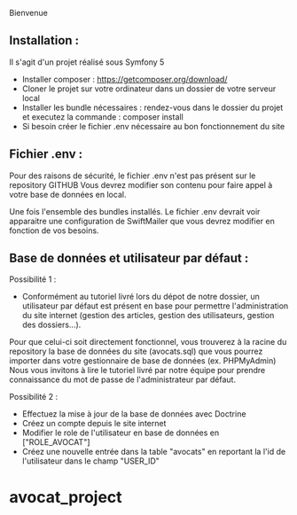 
Bienvenue 



Installation :
------------------
Il s'agit d'un projet réalisé sous Symfony 5
- Installer composer : https://getcomposer.org/download/
- Cloner le projet sur votre ordinateur dans un dossier de votre serveur local
- Installer les bundle nécessaires : rendez-vous dans le dossier du projet et executez la commande : composer install
- Si besoin créer le fichier .env nécessaire au bon fonctionnement du site

Fichier .env :
---------------
Pour des raisons de sécurité, le fichier .env n'est pas présent sur le repository GITHUB
Vous devrez modifier son contenu pour faire appel à votre base de données en local.

Une fois l'ensemble des bundles installés. Le fichier .env devrait voir apparaitre une configuration de SwiftMailer que vous devrez modifier en fonction de vos besoins.

Base de données et utilisateur par défaut :
--------------------------------------------

Possibilité 1 : 
- Conformément au tutoriel livré lors du dépot de notre dossier, un utilisateur par défaut est présent en base pour permettre l'administration du site internet (gestion des articles, gestion des utilisateurs, gestion des dossiers...).

Pour que celui-ci soit directement fonctionnel, vous trouverez à la racine du repository la base de données du site (avocats.sql) que vous pourrez importer dans votre gestionnaire de base de données (ex. PHPMyAdmin)
Nous vous invitons à lire le tutoriel livré par notre équipe pour prendre connaissance du mot de passe de l'administrateur par défaut.

Possibilité 2 :
- Effectuez la mise à jour de la base de données avec Doctrine
- Créez un compte depuis le site internet
- Modifier le role de l'utilisateur en base de données en ["ROLE_AVOCAT"]
- Créez une nouvelle entrée dans la table "avocats" en reportant la l'id de l'utilisateur dans le champ "USER_ID"
# avocat_project
